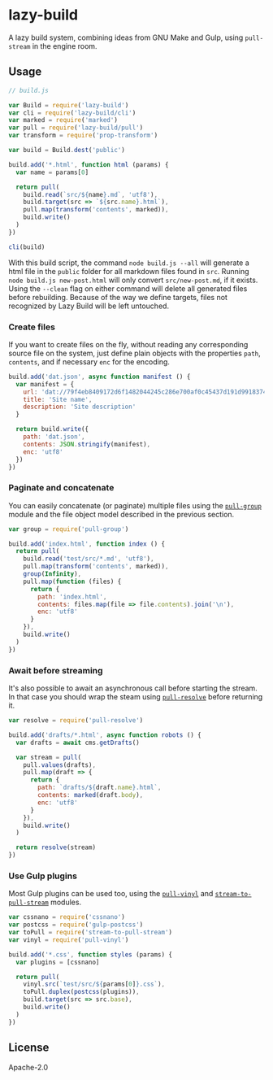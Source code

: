 # lazy-build

A lazy build system, combining ideas from GNU Make and Gulp, using `pull-stream` in the engine room.

## Usage

```js
// build.js

var Build = require('lazy-build')
var cli = require('lazy-build/cli')
var marked = require('marked')
var pull = require('lazy-build/pull')
var transform = require('prop-transform')

var build = Build.dest('public')

build.add('*.html', function html (params) {
  var name = params[0]

  return pull(
    build.read(`src/${name}.md`, 'utf8'),
    build.target(src => `${src.name}.html`),
    pull.map(transform('contents', marked)),
    build.write()
  )
})

cli(build)
```

With this build script, the command `node build.js --all` will generate a html file in the `public` folder for all markdown files found in `src`. Running `node build.js new-post.html` will only convert `src/new-post.md`, if it exists. Using the `--clean` flag on either command will delete all generated files before rebuilding. Because of the way we define targets, files not recognized by Lazy Build will be left untouched.

### Create files

If you want to create files on the fly, without reading any corresponding source file on the system, just define plain objects with the properties `path`, `contents`, and if necessary `enc` for the encoding.

```js
build.add('dat.json', async function manifest () {
  var manifest = {
    url: 'dat://79f4eb8409172d6f1482044245c286e700af0c45437d191d99183743d0b91937/',
    title: 'Site name',
    description: 'Site description'
  }

  return build.write({
    path: 'dat.json',
    contents: JSON.stringify(manifest),
    enc: 'utf8'
  })
})
```

### Paginate and concatenate

You can easily concatenate (or paginate) multiple files using the [`pull-group`](https://www.npmjs.com/package/pull-group) module and the file object model described in the previous section.

```js
var group = require('pull-group')

build.add('index.html', function index () {
  return pull(
    build.read('test/src/*.md', 'utf8'),
    pull.map(transform('contents', marked)),
    group(Infinity),
    pull.map(function (files) {
      return {
        path: 'index.html',
        contents: files.map(file => file.contents).join('\n'),
        enc: 'utf8'
      }
    }),
    build.write()
  )
})
```

### Await before streaming

It's also possible to await an asynchronous call before starting the stream. In that case you should wrap the steam using [`pull-resolve`](https://www.npmjs.com/package/pull-resolve) before returning it.

```js
var resolve = require('pull-resolve')

build.add('drafts/*.html', async function robots () {
  var drafts = await cms.getDrafts()

  var stream = pull(
    pull.values(drafts),
    pull.map(draft => {
      return {
        path: `drafts/${draft.name}.html`,
        contents: marked(draft.body),
        enc: 'utf8'
      }
    }),
    build.write()
  )

  return resolve(stream)
})
```


### Use Gulp plugins

Most Gulp plugins can be used too, using the [`pull-vinyl`](https://www.npmjs.com/package/pull-vinyl) and [`stream-to-pull-stream`](https://www.npmjs.com/package/stream-to-pull-stream) modules.

```js
var cssnano = require('cssnano')
var postcss = require('gulp-postcss')
var toPull = require('stream-to-pull-stream')
var vinyl = require('pull-vinyl')

build.add('*.css', function styles (params) {
  var plugins = [cssnano]

  return pull(
    vinyl.src(`test/src/${params[0]}.css`),
    toPull.duplex(postcss(plugins)),
    build.target(src => src.base),
    build.write()
  )
})
```

## License

Apache-2.0
